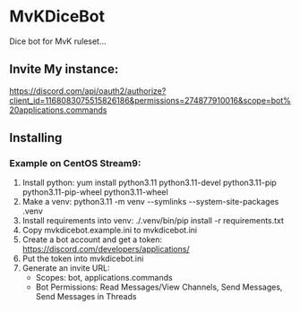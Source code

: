 # MvKDiceBot
Dice bot for MvK ruleset...

## Invite My instance:
https://discord.com/api/oauth2/authorize?client_id=1168083075515826186&permissions=274877910016&scope=bot%20applications.commands

## Installing

### Example on CentOS Stream9:
1. Install python: yum install python3.11 python3.11-devel python3.11-pip python3.11-pip-wheel python3.11-wheel
2. Make a venv: python3.11 -m venv --symlinks --system-site-packages .venv
3. Install requirements into venv: ./.venv/bin/pip install -r requirements.txt
4. Copy mvkdicebot.example.ini to mvkdicebot.ini
5. Create a bot account and get a token: https://discord.com/developers/applications/
6. Put the token into mvkdicebot.ini
7. Generate an invite URL:
   - Scopes: bot, applications.commands
   - Bot Permissions: Read Messages/View Channels, Send Messages, Send Messages in Threads
